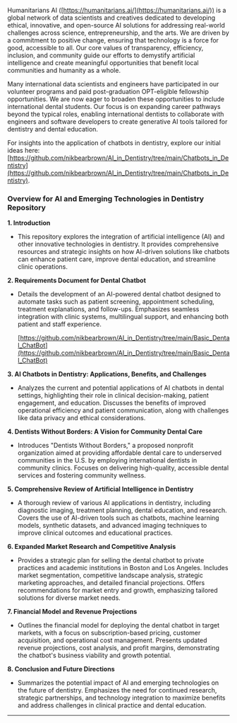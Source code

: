 Humanitarians AI ([https://humanitarians.ai/](https://humanitarians.ai/)) is a global network of data scientists and creatives dedicated to developing ethical, innovative, and open-source AI solutions for addressing real-world challenges across science, entrepreneurship, and the arts. We are driven by a commitment to positive change, ensuring that technology is a force for good, accessible to all. Our core values of transparency, efficiency, inclusion, and community guide our efforts to demystify artificial intelligence and create meaningful opportunities that benefit local communities and humanity as a whole.

Many international data scientists and engineers have participated in our volunteer programs and paid post-graduation OPT-eligible fellowship opportunities. We are now eager to broaden these opportunities to include international dental students. Our focus is on expanding career pathways beyond the typical roles, enabling international dentists to collaborate with engineers and software developers to create generative AI tools tailored for dentistry and dental education.

For insights into the application of chatbots in dentistry, explore our initial ideas here: [https://github.com/nikbearbrown/AI_in_Dentistry/tree/main/Chatbots_in_Dentistry](https://github.com/nikbearbrown/AI_in_Dentistry/tree/main/Chatbots_in_Dentistry).


### **Overview for AI and Emerging Technologies in Dentistry Repository**

**1. Introduction**
   - This repository explores the integration of artificial intelligence (AI) and other innovative technologies in dentistry. It provides comprehensive resources and strategic insights on how AI-driven solutions like chatbots can enhance patient care, improve dental education, and streamline clinic operations.

**2. Requirements Document for Dental Chatbot**
   - Details the development of an AI-powered dental chatbot designed to automate tasks such as patient screening, appointment scheduling, treatment explanations, and follow-ups. Emphasizes seamless integration with clinic systems, multilingual support, and enhancing both patient and staff experience.

     [https://github.com/nikbearbrown/AI_in_Dentistry/tree/main/Basic_Dental_ChatBot](https://github.com/nikbearbrown/AI_in_Dentistry/tree/main/Basic_Dental_ChatBot)

**3. AI Chatbots in Dentistry: Applications, Benefits, and Challenges**
   - Analyzes the current and potential applications of AI chatbots in dental settings, highlighting their role in clinical decision-making, patient engagement, and education. Discusses the benefits of improved operational efficiency and patient communication, along with challenges like data privacy and ethical considerations.

**4. Dentists Without Borders: A Vision for Community Dental Care**
   - Introduces "Dentists Without Borders," a proposed nonprofit organization aimed at providing affordable dental care to underserved communities in the U.S. by employing international dentists in community clinics. Focuses on delivering high-quality, accessible dental services and fostering community wellness.

**5. Comprehensive Review of Artificial Intelligence in Dentistry**
   - A thorough review of various AI applications in dentistry, including diagnostic imaging, treatment planning, dental education, and research. Covers the use of AI-driven tools such as chatbots, machine learning models, synthetic datasets, and advanced imaging techniques to improve clinical outcomes and educational practices.

**6. Expanded Market Research and Competitive Analysis**
   - Provides a strategic plan for selling the dental chatbot to private practices and academic institutions in Boston and Los Angeles. Includes market segmentation, competitive landscape analysis, strategic marketing approaches, and detailed financial projections. Offers recommendations for market entry and growth, emphasizing tailored solutions for diverse market needs.

**7. Financial Model and Revenue Projections**
   - Outlines the financial model for deploying the dental chatbot in target markets, with a focus on subscription-based pricing, customer acquisition, and operational cost management. Presents updated revenue projections, cost analysis, and profit margins, demonstrating the chatbot's business viability and growth potential.

**8. Conclusion and Future Directions**
   - Summarizes the potential impact of AI and emerging technologies on the future of dentistry. Emphasizes the need for continued research, strategic partnerships, and technology integration to maximize benefits and address challenges in clinical practice and dental education.

---
